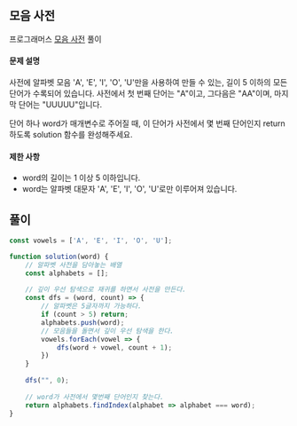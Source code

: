 ## 모음 사전

프로그래머스 [모음 사전](https://school.programmers.co.kr/learn/courses/30/lessons/84512?language=javascript) 풀이

#### 문제 설명
사전에 알파벳 모음 'A', 'E', 'I', 'O', 'U'만을 사용하여 만들 수 있는, 길이 5 이하의 모든 단어가 수록되어 있습니다. 사전에서 첫 번째 단어는 "A"이고, 그다음은 "AA"이며, 마지막 단어는 "UUUUU"입니다.

단어 하나 word가 매개변수로 주어질 때, 이 단어가 사전에서 몇 번째 단어인지 return 하도록 solution 함수를 완성해주세요.

#### 제한 사항
- word의 길이는 1 이상 5 이하입니다.
- word는 알파벳 대문자 'A', 'E', 'I', 'O', 'U'로만 이루어져 있습니다.

## 풀이
```js
const vowels = ['A', 'E', 'I', 'O', 'U'];

function solution(word) {
    // 알파벳 사전을 담아놓는 배열
    const alphabets = [];
    
    // 깊이 우선 탐색으로 재귀를 하면서 사전을 만든다.
    const dfs = (word, count) => {
        // 알파벳은 5글자까지 가능하다.
        if (count > 5) return;
        alphabets.push(word);
        // 모음들을 돌면서 깊이 우선 탐색을 한다.
        vowels.forEach(vowel => {
            dfs(word + vowel, count + 1);
        })
    }
    
    dfs("", 0);
    
    // word가 사전에서 몇번째 단어인지 찾는다.
    return alphabets.findIndex(alphabet => alphabet === word);
}
```